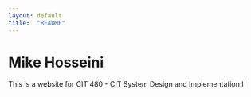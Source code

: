 ```yaml
---
layout: default
title:  "README"
---
```

# Mike Hosseini

This is a website for CIT 480 - CIT System Design and Implementation I
